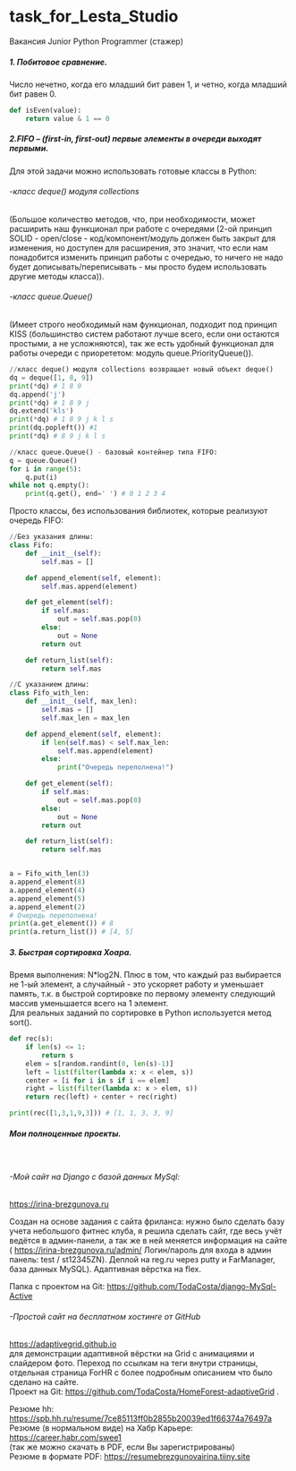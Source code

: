 # task_for_Lesta_Studio
 Вакансия Junior Python Programmer (стажер)

##### 1. Побитовое сравнение.
Число нечетно, когда его младший бит равен 1, и четно, когда младший бит равен 0.
<br/>

```python
def isEven(value):
    return value & 1 == 0
```


##### 2.FIFO – (first-in, first-out) первые элементы в очереди выходят первыми.
Для этой задачи можно использовать готовые классы в Python:
###### -класс deque() модуля collections
(Большое количество методов, что, при необходимости, может расширить наш функционал при работе с очередями (2-ой принцип SOLID - open/close - код/компонент/модуль должен быть закрыт для изменения, но доступен для расширения, это значит, что если нам понадобится изменить принцип работы с очередью, то ничего не надо будет дописывать/переписывать - мы просто будем использовать другие методы класса)).
<br/>
###### -класс queue.Queue()
(Имеет строго необходимый нам функционал, подходит под принцип KISS (большинство систем работают лучше всего, если они остаются простыми, а не усложняются), так же есть удобный функционал для работы очереди с приорететом: модуль queue.PriorityQueue()).

```python
//класс deque() модуля collections возвращает новый объект deque()
dq = deque([1, 8, 9])
print(*dq) # 1 8 9
dq.append('j')
print(*dq) # 1 8 9 j
dq.extend('kls')
print(*dq) # 1 8 9 j k l s
print(dq.popleft()) #1
print(*dq) # 8 9 j k l s

//класс queue.Queue() - базовый контейнер типа FIFO:
q = queue.Queue()
for i in range(5):
    q.put(i)
while not q.empty():
    print(q.get(), end=' ') # 0 1 2 3 4
```

Просто классы, без использования библиотек, которые реализуют очередь FIFO:
```python
//Без указания длины:
class Fifo:
    def __init__(self):
        self.mas = []

    def append_element(self, element):
        self.mas.append(element)

    def get_element(self):
        if self.mas:
            out = self.mas.pop(0)
        else:
            out = None
        return out

    def return_list(self):
        return self.mas

//С указанием длины:
class Fifo_with_len:
    def __init__(self, max_len):
        self.mas = []
        self.max_len = max_len

    def append_element(self, element):
        if len(self.mas) < self.max_len:
            self.mas.append(element)
        else:
            print("Очередь переполнена!")

    def get_element(self):
        if self.mas:
            out = self.mas.pop(0)
        else:
            out = None
        return out

    def return_list(self):
        return self.mas


a = Fifo_with_len(3)
a.append_element(8)
a.append_element(4)
a.append_element(5)
a.append_element(2)
# Очередь переполнена!
print(a.get_element()) # 8
print(a.return_list()) # [4, 5]
```

##### 3. Быстрая сортировка Хоара.
Время выполнения: N*log2N. Плюс в том, что каждый раз выбирается не 1-ый элемент, а случайный - это ускоряет работу и уменьшает память,  т.к. в быстрой сортировке по первому элементу следующий массив уменьшается всего на 1 элемент.
<br/>
Для реальных заданий по сортировке в Python  используется метод sort().
<br/>

```python
def rec(s):
    if len(s) <= 1:
        return s
    elem = s[random.randint(0, len(s)-1)]
    left = list(filter(lambda x: x < elem, s))
    center = [i for i in s if i == elem]
    right = list(filter(lambda x: x > elem, s))
    return rec(left) + center + rec(right)

print(rec([1,3,1,9,3])) # [1, 1, 3, 3, 9]
```

##### Мои полноценные проекты.
<br/>

###### -Мой сайт на Django с базой данных MySql:
https://irina-brezgunova.ru

Создан на основе задания с сайта фриланса: нужно было сделать базу учета небольшого фитнес клуба, я решила сделать сайт, где весь учёт ведётся в админ-панели, а так же в ней меняется информация на сайте ( https://irina-brezgunova.ru/admin/ Логин/пароль для входа в админ панель: test / st12345ZN). Деплой на reg.ru через putty и FarManager, база данных MySQL). Адаптивная вёрстка на flex.

Папка с проектом на Git: https://github.com/TodaCosta/django-MySql-Active

###### -Простой сайт на бесплатном хостинге от GitHub
https://adaptivegrid.github.io
<br/>
для демонстрации адаптивной вёрстки на Grid с анимациями и слайдером фото. Переход по ссылкам на теги внутри страницы, отдельная страница ForHR с более подробным описанием что было сделано на сайте.
<br/>
Проект на Git: https://github.com/TodaCosta/HomeForest-adaptiveGrid .
<br/>

Резюме hh: https://spb.hh.ru/resume/7ce85113ff0b2855b20039ed1f66374a76497a
<br/>
Резюме (в нормальном виде) на  Хабр Карьере: https://career.habr.com/swee1 
<br/>(так же можно скачать в PDF, если Вы зарегистрированы)
<br/>
Резюме в формате PDF: https://resumebrezgunovairina.tiiny.site
<br/>
